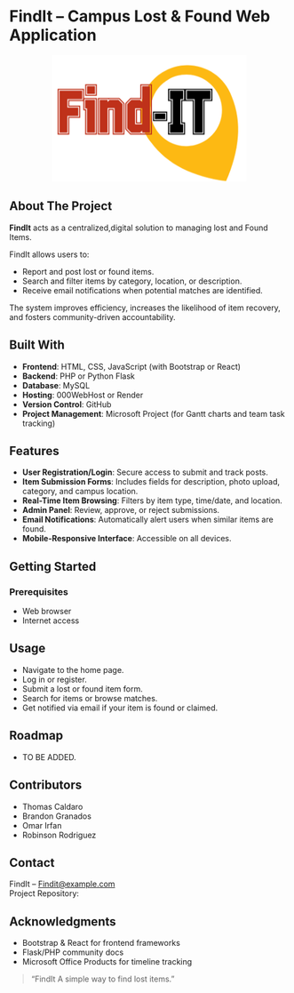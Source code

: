 <a id="readme-top"></a>
<body>
  <html>
  <h1>FindIt – Campus Lost & Found Web Application</h1>
<div align="center">
<img src="findit-logo.png" alt="FINDIT LOGO">
</div>
  <h2>About The Project</h2>
  <p>
    <strong>FindIt</strong> acts as a centralized,digital solution to managing lost and Found Items.
  </p>
  <p>FindIt allows users to:</p>
  <ul>
    <li>Report and post lost or found items.</li>
    <li>Search and filter items by category, location, or description.</li>
    <li>Receive email notifications when potential matches are identified.</li>
  </ul>
  <p>The system improves efficiency, increases the likelihood of item recovery, and fosters community-driven accountability.</p>

  <h2>Built With</h2>
  <ul>
    <li><strong>Frontend</strong>: HTML, CSS, JavaScript (with Bootstrap or React)</li>
    <li><strong>Backend</strong>: PHP or Python Flask</li>
    <li><strong>Database</strong>: MySQL</li>
    <li><strong>Hosting</strong>: 000WebHost or Render</li>
    <li><strong>Version Control</strong>: GitHub</li>
    <li><strong>Project Management</strong>: Microsoft Project (for Gantt charts and team task tracking)</li>
  </ul>

  <h2>Features</h2>
  <ul>
    <li><strong>User Registration/Login</strong>: Secure access to submit and track posts.</li>
    <li><strong>Item Submission Forms</strong>: Includes fields for description, photo upload, category, and campus location.</li>
    <li><strong>Real-Time Item Browsing</strong>: Filters by item type, time/date, and location.</li>
    <li><strong>Admin Panel</strong>: Review, approve, or reject submissions.</li>
    <li><strong>Email Notifications</strong>: Automatically alert users when similar items are found.</li>
    <li><strong>Mobile-Responsive Interface</strong>: Accessible on all devices.</li>
  </ul>

  <h2>Getting Started</h2>

  <h3>Prerequisites</h3>
  <ul>
    <li>Web browser</li>
    <li>Internet access</li>
  </ul>

  <h2>Usage</h2>
  <ul>
    <li>Navigate to the home page.</li>
    <li>Log in or register.</li>
    <li>Submit a lost or found item form.</li>
    <li>Search for items or browse matches.</li>
    <li>Get notified via email if your item is found or claimed.</li>
  </ul>

  <h2>Roadmap</h2>
  <ul>
   <li>
     TO BE ADDED.
   </li>
  </ul>

  <h2>Contributors</h2>
  <ul>
 <li> Thomas Caldaro</li>
 <li> Brandon Granados</li>
 <li> Omar Irfan</li>
 <li> Robinson Rodriguez</li>
   

  </ul>

  <h2>Contact</h2>
  <p>
     FindIt – <a href="">Findit@example.com</a><br>
    Project Repository: 
    
  </p>

  <h2>Acknowledgments</h2>
  <ul>
    <li>Bootstrap & React for frontend frameworks</li>
    <li>Flask/PHP community docs</li>
    <li>Microsoft Office Products for timeline tracking</li>
  </ul>

  <blockquote>
    “FindIt A simple way to find lost items.”
  </blockquote>

</body>
</html>
